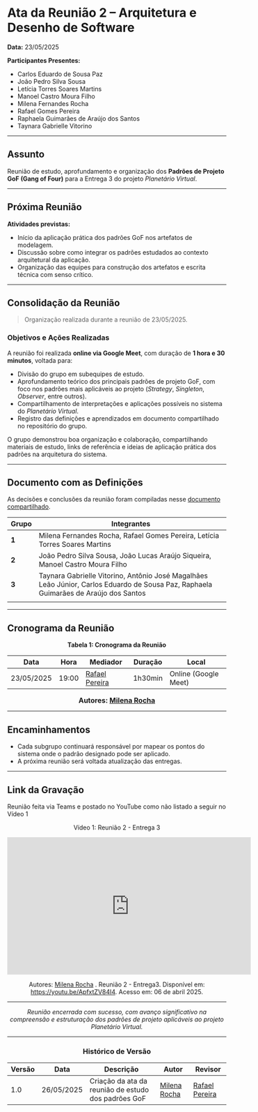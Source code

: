 # Ata da Reunião 2 – Arquitetura e Desenho de Software

**Data:** 23/05/2025

**Participantes Presentes:**

* Carlos Eduardo de Sousa Paz
* João Pedro Silva Sousa
* Letícia Torres Soares Martins
* Manoel Castro Moura Filho
* Milena Fernandes Rocha
* Rafael Gomes Pereira
* Raphaela Guimarães de Araújo dos Santos
* Taynara Gabrielle Vitorino

---

## Assunto

Reunião de estudo, aprofundamento e organização dos **Padrões de Projeto GoF (Gang of Four)** para a Entrega 3 do projeto *Planetário Virtual*.

---

## Próxima Reunião

**Atividades previstas:**

* Início da aplicação prática dos padrões GoF nos artefatos de modelagem.
* Discussão sobre como integrar os padrões estudados ao contexto arquitetural da aplicação.
* Organização das equipes para construção dos artefatos e escrita técnica com senso crítico.

---

## Consolidação da Reunião

> Organização realizada durante a reunião de 23/05/2025.

### Objetivos e Ações Realizadas

A reunião foi realizada **online via Google Meet**, com duração de **1 hora e 30 minutos**, voltada para:

* Divisão do grupo em subequipes de estudo.
* Aprofundamento teórico dos principais padrões de projeto GoF, com foco nos padrões mais aplicáveis ao projeto (*Strategy*, *Singleton*, *Observer*, entre outros).
* Compartilhamento de interpretações e aplicações possíveis no sistema do *Planetário Virtual*.
* Registro das definições e aprendizados em documento compartilhado no repositório do grupo.

O grupo demonstrou boa organização e colaboração, compartilhando materiais de estudo, links de referência e ideias de aplicação prática dos padrões na arquitetura do sistema.

---

## Documento com as Definições

As decisões e conclusões da reunião foram compiladas nesse [documento compartilhado](../assets/GOFs[1].pdf).

|                        **Grupo**       | **Integrantes**                                                                                                                     |
| ----------- | ----------------------------------------------------------------------------------------------------------------------------------- |
| **1**   | Milena Fernandes Rocha, Rafael Gomes Pereira, Letícia Torres Soares Martins                                                         |
| **2**   | João Pedro Silva Sousa, João Lucas Araújo Siqueira, Manoel Castro Moura Filho                                             |
| **3**   | Taynara Gabrielle Vitorino, Antônio José Magalhães Leão Júnior, Carlos Eduardo de Sousa Paz, Raphaela Guimarães de Araújo dos Santos |
                                           |




---

## Cronograma da Reunião

<div align="center">

**Tabela 1: Cronograma da Reunião**

| Data       | Hora  | Mediador                                         | Duração | Local                |
| ---------- | ----- | ------------------------------------------------ | ------- | -------------------- |
| 23/05/2025 | 19:00 | [Rafael Pereira](https://github.com/rafgpereira) | 1h30min | Online (Google Meet) |

<font size="3"><p style="text-align: center"><b>Autores: [Milena Rocha](https://github.com/milenafrocha)</b></p></font>

</div>

---

## Encaminhamentos

* Cada subgrupo continuará responsável por mapear os pontos do sistema onde o padrão designado pode ser aplicado.
* A próxima reunião será voltada atualização das entregas.

---

## Link da Gravação

Reunião feita via Teams e postado no YouTube como não listado a seguir no Vídeo 1

<div style="text-align: center">

Vídeo 1: Reunião 2 - Entrega 3

<iframe width="560" height="315" src="https://www.youtube.com/embed/ApfxtZV84I4?si=c3MaBvYXpTBiMY0y" title="YouTube video player" frameborder="0" allow="accelerometer; autoplay; clipboard-write; encrypted-media; gyroscope; picture-in-picture; web-share" referrerpolicy="strict-origin-when-cross-origin" allowfullscreen></iframe>

Autores: [Milena Rocha](https://github.com/MilenaFRocha) . Reunião 2 - Entrega3. Disponível em: https://youtu.be/ApfxtZV84I4. Acesso em: 06 de abril 2025.

<div>

---

*Reunião encerrada com sucesso, com avanço significativo na compreensão e estruturação dos padrões de projeto aplicáveis ao projeto Planetário Virtual.*

---

### Histórico de Versão

| Versão | Data       | Descrição                                           | Autor                                           | Revisor                                          |
| ------ | ---------- | --------------------------------------------------- | ----------------------------------------------- | ------------------------------------------------ |
| 1.0    | 26/05/2025 | Criação da ata da reunião de estudo dos padrões GoF | [Milena Rocha](https://github.com/milenafrocha) | [Rafael Pereira](https://github.com/rafgpereira) |

